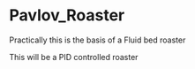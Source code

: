 # Pavlov_Roaster

Practically this is the basis of a Fluid bed roaster

This will be a PID controlled roaster


